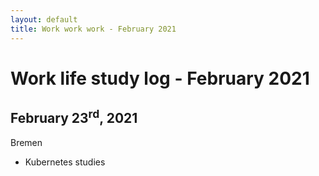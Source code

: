 ```yaml
---
layout: default
title: Work work work - February 2021
---
```


# Work life study log - February 2021

## February 23<sup>rd</sup>, 2021
Bremen
- Kubernetes studies
